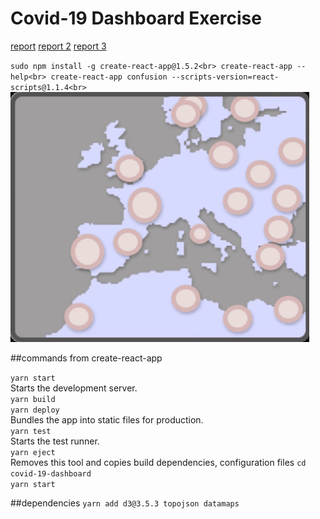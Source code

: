 # Covid-19 Dashboard Exercise

[report](https://github.com/bermarte/Project/blob/master/Corona_live/mat/report.pdf)
[report 2](https://github.com/bermarte/Project/blob/master/Corona_live/mat/report_2.pdf)
[report 3](https://github.com/bermarte/Project/blob/master/Corona_live/mat/report_3.pdf)

`
sudo npm install -g create-react-app@1.5.2<br>
create-react-app --help<br>
create-react-app confusion --scripts-version=react-scripts@1.1.4<br>
`
![animation - click](https://github.com/bermarte/Project/blob/master/Corona_live/mat/click.gif)

##commands from create-react-app

`yarn start`<br>
Starts the development server.<br>
`yarn build`<br>
`yarn deploy`<br>
  Bundles the app into static files for production.<br>
`yarn test`<br>
  Starts the test runner.<br>
`yarn eject`<br>
  Removes this tool and copies build dependencies, configuration files
`cd covid-19-dashboard`<br>
`yarn start`<br>

##dependencies
`yarn add d3@3.5.3 topojson datamaps`


